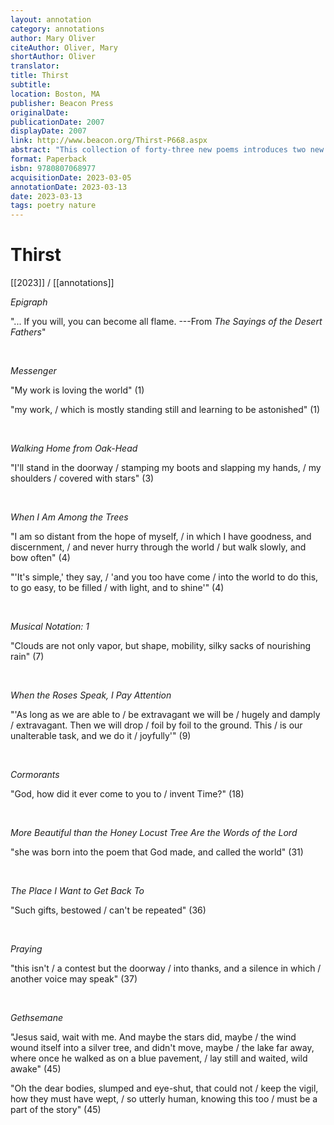 ```yaml
---
layout: annotation
category: annotations
author: Mary Oliver
citeAuthor: Oliver, Mary
shortAuthor: Oliver
translator:
title: Thirst
subtitle:
location: Boston, MA
publisher: Beacon Press
originalDate:
publicationDate: 2007
displayDate: 2007
link: http://www.beacon.org/Thirst-P668.aspx
abstract: "This collection of forty-three new poems introduces two new directions in Mary Oliver’s work. Grappling with grief at the death of her beloved partner of over forty years, she strives to experience sorrow as a path to spiritual progress, grief as part of loving and not its end. And within these pages she chronicles for the first time her discovery of faith, without abandoning the love of the physical world that has been a hallmark of her work for four decades."
format: Paperback
isbn: 9780807068977
acquisitionDate: 2023-03-05
annotationDate: 2023-03-13
date: 2023-03-13
tags: poetry nature
---
```

# Thirst

[[2023]] / [[annotations]]

*Epigraph*

"... If you will, you can become all flame. ---From *The Sayings of the Desert Fathers*"

<br>


*Messenger*

"My work is loving the world" (1)

"my work, / which is mostly standing still and learning to be astonished" (1)

<br>


*Walking Home from Oak-Head*

"I'll stand in the doorway / stamping my boots and slapping my hands, / my shoulders / covered with stars" (3)

<br>


*When I Am Among the Trees*

"I am so distant from the hope of myself, / in which I have goodness, and discernment, / and never hurry through the world / but walk slowly, and bow often" (4)

"'It's simple,' they say, / 'and you too have come / into the world to do this, to go easy, to be filled / with light, and to shine'" (4)

<br>


*Musical Notation: 1*

"Clouds are not only vapor, but shape, mobility, silky sacks of nourishing rain" (7)

<br>


*When the Roses Speak, I Pay Attention*

"'As long as we are able to / be extravagant we will be / hugely and damply / extravagant. Then we will drop / foil by foil to the ground. This / is our unalterable task, and we do it / joyfully'" (9)

<br>


*Cormorants*

"God, how did it ever come to you to / invent Time?" (18)

<br>


*More Beautiful than the Honey Locust Tree Are the Words of the Lord*

"she was born into the poem that God made, and called the world" (31)

<br>


*The Place I Want to Get Back To*

"Such gifts, bestowed / can't be repeated" (36)

<br>


*Praying*

"this isn't / a contest but the doorway / into thanks, and a silence in which / another voice may speak" (37)

<br>


*Gethsemane*

"Jesus said, wait with me. And maybe the stars did, maybe / the wind wound itself into a silver tree, and didn't move, maybe / the lake far away, where once he walked as on a blue pavement, / lay still and waited, wild awake" (45)

"Oh the dear bodies, slumped and eye-shut, that could not / keep the vigil, how they must have wept, / so utterly human, knowing this too / must be a part of the story" (45)
